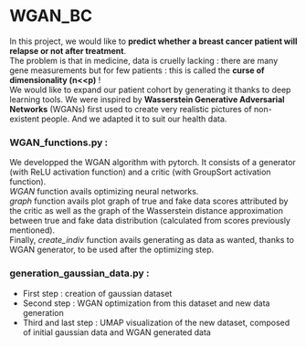 # WGAN_BC

In this project, we would like to **predict whether a breast cancer patient will relapse or not after treatment**.  
The problem is that in medicine, data is cruelly lacking : there are many gene measurements but for few patients : this is called the **curse of dimensionality (n<<p)** !  
We would like to expand our patient cohort by generating it thanks to deep learning tools. We were inspired by **Wasserstein Generative Adversarial Networks** (WGANs) first used to create very realistic pictures of non-existent people. And we adapted it to suit our health data.  

### WGAN_functions.py :
We developped the WGAN algorithm with pytorch. It consists of a generator (with ReLU activation function) and a critic (with GroupSort activation function).  
*WGAN* function avails optimizing neural networks.  
*graph* function avails plot graph of true and fake data scores attributed by the critic as well as the graph of the Wasserstein distance approximation between true and fake data distribution (calculated from scores previously mentioned).  
Finally, *create_indiv* function avails generating as data as wanted, thanks to WGAN generator, to be used after the optimizing step.  

### generation_gaussian_data.py :
- First step : creation of gaussian dataset
- Second step : WGAN optimization from this dataset and new data generation
- Third and last step : UMAP visualization of the new dataset, composed of initial gaussian data and WGAN generated data
